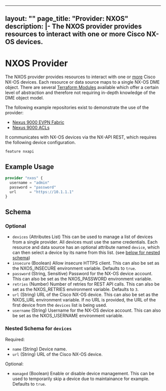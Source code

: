 
---
layout: ""
page_title: "Provider: NXOS"
description: |-
  The NXOS provider provides resources to interact with one or more Cisco NX-OS devices.
---

# NXOS Provider

The NXOS provider provides resources to interact with one or [more](https://registry.terraform.io/providers/CiscoDevNet/nxos/latest/docs/guides/manage_multiple_devices) Cisco NX-OS devices. Each resource or data source maps to a single NX-OS DME object. There are several [Terraform Modules](https://registry.terraform.io/browse/modules?provider=nxos) available which offer a certain level of abstraction and therefore not requiring in-depth knowledge of the DME object model.

The following example repositories exist to demonstrate the use of the provider:

- [Nexus 9000 EVPN Fabric](https://github.com/netascode/terraform-nxos-evpn-example)
- [Nexus 9000 ACLs](https://github.com/netascode/terraform-nxos-acl-example)

It communicates with NX-OS devices via the NX-API REST, which requires the following device configuration.

```
feature nxapi
```

## Example Usage

```terraform
provider "nxos" {
  username = "admin"
  password = "password"
  url      = "https://10.1.1.1"
}
```

<!-- schema generated by tfplugindocs -->
## Schema

### Optional

- `devices` (Attributes List) This can be used to manage a list of devices from a single provider. All devices must use the same credentials. Each resource and data source has an optional attribute named `device`, which can then select a device by its name from this list. (see [below for nested schema](#nestedatt--devices))
- `insecure` (Boolean) Allow insecure HTTPS client. This can also be set as the NXOS_INSECURE environment variable. Defaults to `true`.
- `password` (String, Sensitive) Password for the NX-OS device account. This can also be set as the NXOS_PASSWORD environment variable.
- `retries` (Number) Number of retries for REST API calls. This can also be set as the NXOS_RETRIES environment variable. Defaults to `3`.
- `url` (String) URL of the Cisco NX-OS device. This can also be set as the NXOS_URL environment variable. If no URL is provided, the URL of the first device from the `devices` list is being used.
- `username` (String) Username for the NX-OS device account. This can also be set as the NXOS_USERNAME environment variable.

<a id="nestedatt--devices"></a>
### Nested Schema for `devices`

Required:

- `name` (String) Device name.
- `url` (String) URL of the Cisco NX-OS device.

Optional:

- `managed` (Boolean) Enable or disable device management. This can be used to temporarily skip a device due to maintainance for example. Defaults to `true`.